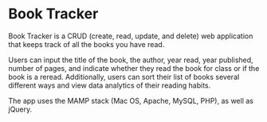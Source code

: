 # Book Tracker
Book Tracker is a CRUD (create, read, update, and delete) web application that keeps track of all the books you have read. 

Users can input the title of the book, the author, year read, year published, number of pages, and indicate whether they read the book for class or if the book is a reread. Additionally, users can sort their list of books several different ways and view data analytics of their reading habits.

The app uses the MAMP stack (Mac OS, Apache, MySQL, PHP), as well as jQuery.
